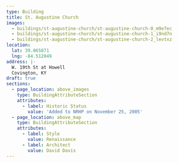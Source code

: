```yaml
---
type: Building
title: St. Augustine Church
images:
  - buildings/st-augustine-church/st-augustine-church-0_m9e7ec
  - buildings/st-augustine-church/st-augustine-church-1_i9nd7n
  - buildings/st-augustine-church/st-augustine-church-2_levtxz
location:
  lat: 39.065871
  lng: -84.512049
address: |-
  W. 19th St at Howell
  Covington, KY
draft: true
sections:
  - page_location: above_images
    type: BuildingAttributeSection
    attributes:
      - label: Historic Status
        value: 'Added to NRHP on November 25, 2005'
  - page_location: above_map
    type: BuildingAttributeSection
    attributes:
      - label: Style
        value: Renaissance
      - label: Architect
        value: David Davis
---
```

